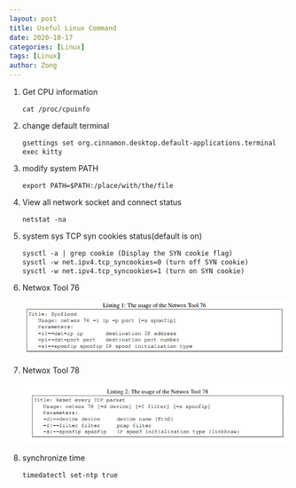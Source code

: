 ```yaml
---
layout: post
title: Useful Linux Command
date: 2020-10-17
categories: [Linux]
tags: [Linux]
author: Zong
---
```




1. Get CPU information 

   ```
   cat /proc/cpuinfo
   ```

2. change default terminal 

   ```
   gsettings set org.cinnamon.desktop.default-applications.terminal exec kitty
   ```

3. modify system PATH

   ```
   export PATH=$PATH:/place/with/the/file
   ```

4. View all network socket and connect status 

   ```
   netstat -na
   ```

5. system sys TCP syn cookies status(default is on)

   ```
   sysctl -a | grep cookie (Display the SYN cookie flag)
   sysctl -w net.ipv4.tcp_syncookies=0 (turn off SYN cookie)
   sysctl -w net.ipv4.tcp_syncookies=1 (turn on SYN cookie)
   ```

6. Netwox Tool 76

   ![image-20201017151944946](https://raw.githubusercontent.com/chen-gz/picBed/master/image-20201017151944946.png)

7. Netwox Tool 78

   ![image-20201017152400707](https://raw.githubusercontent.com/chen-gz/picBed/master/image-20201017152400707.png)

8. synchronize time

   ```
   timedatectl set-ntp true
   ```

   
